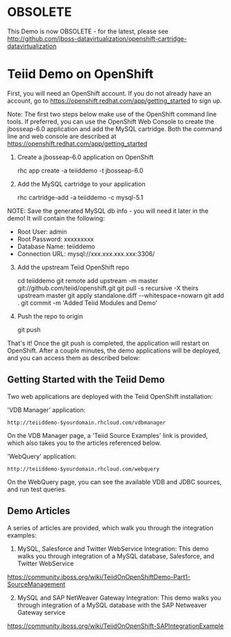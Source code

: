 OBSOLETE
===============================
This Demo is now OBSOLETE - for the latest, please see http://github.com/jboss-datavirtualization/openshift-cartridge-datavirtualization

Teiid Demo on OpenShift
===============================

First, you will need an OpenShift account.  If you do not already have an account, go to https://openshift.redhat.com/app/getting_started to sign up.

Note: The first two steps below make use of the OpenShift command line tools.  If preferred, you can use the OpenShift Web Console to create the jbosseap-6.0 application 
and add the MySQL cartridge.  Both the command line and web console are described at https://openshift.redhat.com/app/getting_started

1) Create a jbosseap-6.0 application on OpenShift

    rhc app create -a teiiddemo -t jbosseap-6.0

2) Add the MySQL cartridge to your application

    rhc cartridge-add -a teiiddemo -c mysql-5.1

NOTE: Save the generated MySQL db info - you will need it later in the demo!  It will contain the following:

* Root User: admin
* Root Password: xxxxxxxxx
* Database Name: teiiddemo
* Connection URL: mysql://xxx.xxx.xxx.xxx:3306/

3) Add the upstream Teiid OpenShift repo

    cd teiiddemo
    git remote add upstream -m master git://github.com/teiid/openshift.git
    git pull -s recursive -X theirs upstream master
    git apply standalone.diff --whitespace=nowarn
    git add .
    git commit -m 'Added Teiid Modules and Demo'

4) Push the repo to origin

    git push

That's it!  Once the git push is completed, the application will restart on OpenShift.
After a couple minutes, the demo applications will be deployed, and you can access them as described below:


Getting Started with the Teiid Demo
-----------------------------------

Two web applications are deployed with the Teiid OpenShift installation:

'VDB Manager' application: 

    http://teiiddemo-$yourdomain.rhcloud.com/vdbmanager

On the VDB Manager page, a 'Teiid Source Examples' link is provided, which also takes you to the articles referenced below.


'WebQuery' application:

    http://teiiddemo-$yourdomain.rhcloud.com/webquery

On the WebQuery page, you can see the available VDB and JDBC sources, and run test queries.


Demo Articles
-----------------------------------
A series of articles are provided, which walk you through the integration examples:

1) MySQL, Salesforce and Twitter WebService Integration:  This demo walks you through integration of a MySQL database, Salesforce, and Twitter WebService

https://community.jboss.org/wiki/TeiidOnOpenShiftDemo-Part1-SourceManagement

2) MySQL and SAP NetWeaver Gateway Integration:  This demo walks you through integration of a MySQL database with the SAP Netweaver Gateway service

https://community.jboss.org/wiki/TeiidOnOpenShift-SAPIntegrationExample


